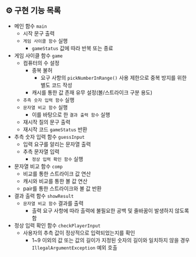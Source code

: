 ## ⚙️ 구현 기능 목록

- 메인 함수 `main`
  - 시작 문구 출력
  - `게임 사이클 함수` 실행
    - `gameStatus` 값에 따라 반복 또는 종료
- 게임 사이클 함수 `game`
  - 컴퓨터의 수 설정
    - 중복 불허
      - 요구 사항의 `pickNumberInRange()` 사용 제한으로 중복 방지를 위한 별도 코드 작성
    - 캐시를 통한 값 존재 유무 설정(볼/스트라이크 구분 용도)
  - `추측 숫자 입력 함수` 실행
  - `문자열 비교 함수` 실행
    - 이를 바탕으로 한 `결과 출력 함수` 실행
  - 재시작 질의 문구 출력
  - 재시작 코드 `gameStatus` 반환
- 추측 숫자 입력 함수 `guessInput`
  - 입력 요구를 알리는 문자열 출력
  - 추측 문자열 입력
    - `정상 입력 확인 함수` 실행
- 문자열 비교 함수 `comp`
  - 비교를 통한 스트라이크 값 연산
  - 캐시와 비교를 통한 볼 값 연산
  - pair를 통한 스트라이크와 볼 값 반환
- 결과 출력 함수 `showResult`
  - `문자열 비교 함수` 결과를 출력
    - 출력 요구 사항에 따라 출력에 불필요한 공백 및 줄바꿈이 발생하지 않도록 함
- 정상 입력 확인 함수 `checkPlayerInput`
  - 사용자의 추측 값이 정상적으로 입력되었는지를 확인
    - 1~9 이외의 값 또는 값의 길이가 지정된 숫자의 길이와 일치하지 않을 경우 `IllegalArgumentException` 예외 호출
